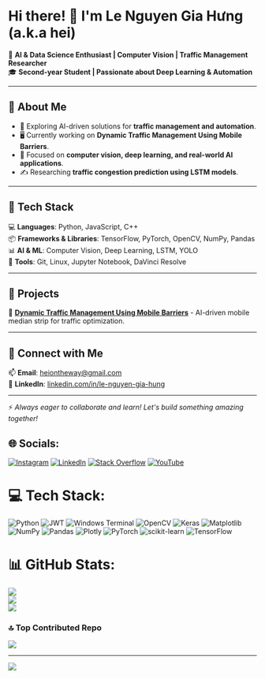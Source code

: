 # Hi there! 👋 I'm Le Nguyen Gia Hưng (a.k.a hei)

🚀 **AI & Data Science Enthusiast | Computer Vision | Traffic Management Researcher**  
🎓 **Second-year Student | Passionate about Deep Learning & Automation**  

---

## 🔹 About Me  
- 🧠 Exploring AI-driven solutions for **traffic management and automation**.  
- 🖥️ Currently working on **Dynamic Traffic Management Using Mobile Barriers**.  
- 🎯 Focused on **computer vision, deep learning, and real-world AI applications**.  
- ✍️ Researching **traffic congestion prediction using LSTM models**.  

---

## 🔹 Tech Stack  
💻 **Languages**: Python, JavaScript, C++  
📦 **Frameworks & Libraries**: TensorFlow, PyTorch, OpenCV, NumPy, Pandas  
📊 **AI & ML**: Computer Vision, Deep Learning, LSTM, YOLO  
🔧 **Tools**: Git, Linux, Jupyter Notebook, DaVinci Resolve  

---

## 🔹 Projects  
🔹 [**Dynamic Traffic Management Using Mobile Barriers**](#) - AI-driven mobile median strip for traffic optimization.  

---

## 🔹 Connect with Me  
📫 **Email**: [heiontheway@gmail.com](heiontheway@gmail.com)  
📄 **LinkedIn**: [linkedin.com/in/le-nguyen-gia-hung](www.linkedin.com/in/le-nguyen-gia-hung)  

---

⚡ *Always eager to collaborate and learn! Let's build something amazing together!*  

## 🌐 Socials:
[![Instagram](https://img.shields.io/badge/Instagram-%23E4405F.svg?logo=Instagram&logoColor=white)](https://instagram.com/hei.isme) [![LinkedIn](https://img.shields.io/badge/LinkedIn-%230077B5.svg?logo=linkedin&logoColor=white)](https://linkedin.com/in/le-nguyen-gia-hung) [![Stack Overflow](https://img.shields.io/badge/-Stackoverflow-FE7A16?logo=stack-overflow&logoColor=white)](https://stackoverflow.com/users/25495769) [![YouTube](https://img.shields.io/badge/YouTube-%23FF0000.svg?logo=YouTube&logoColor=white)](https://youtube.com/@hei_isme) 

# 💻 Tech Stack:
![Python](https://img.shields.io/badge/python-3670A0?style=for-the-badge&logo=python&logoColor=ffdd54) ![JWT](https://img.shields.io/badge/JWT-black?style=for-the-badge&logo=JSON%20web%20tokens) ![Windows Terminal](https://img.shields.io/badge/Windows%20Terminal-%234D4D4D.svg?style=for-the-badge&logo=windows-terminal&logoColor=white) ![OpenCV](https://img.shields.io/badge/opencv-%23white.svg?style=for-the-badge&logo=opencv&logoColor=white) ![Keras](https://img.shields.io/badge/Keras-%23D00000.svg?style=for-the-badge&logo=Keras&logoColor=white) ![Matplotlib](https://img.shields.io/badge/Matplotlib-%23ffffff.svg?style=for-the-badge&logo=Matplotlib&logoColor=black) ![NumPy](https://img.shields.io/badge/numpy-%23013243.svg?style=for-the-badge&logo=numpy&logoColor=white) ![Pandas](https://img.shields.io/badge/pandas-%23150458.svg?style=for-the-badge&logo=pandas&logoColor=white) ![Plotly](https://img.shields.io/badge/Plotly-%233F4F75.svg?style=for-the-badge&logo=plotly&logoColor=white) ![PyTorch](https://img.shields.io/badge/PyTorch-%23EE4C2C.svg?style=for-the-badge&logo=PyTorch&logoColor=white) ![scikit-learn](https://img.shields.io/badge/scikit--learn-%23F7931E.svg?style=for-the-badge&logo=scikit-learn&logoColor=white) ![TensorFlow](https://img.shields.io/badge/TensorFlow-%23FF6F00.svg?style=for-the-badge&logo=TensorFlow&logoColor=white)
# 📊 GitHub Stats:
![](https://github-readme-stats.vercel.app/api?username=hei1sme&theme=dark&hide_border=false&include_all_commits=true&count_private=false)<br/>
![](https://nirzak-streak-stats.vercel.app/?user=hei1sme&theme=dark&hide_border=false)<br/>
![](https://github-readme-stats.vercel.app/api/top-langs/?username=hei1sme&theme=dark&hide_border=false&include_all_commits=true&count_private=false&layout=compact)

### 🔝 Top Contributed Repo
![](https://github-contributor-stats.vercel.app/api?username=hei1sme&limit=5&theme=dark&combine_all_yearly_contributions=true)

---
[![](https://visitcount.itsvg.in/api?id=hei1sme&icon=0&color=13)](https://visitcount.itsvg.in)

<!-- Proudly created with GPRM ( https://gprm.itsvg.in ) -->
